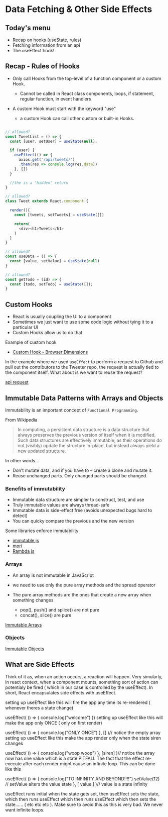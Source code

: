 # Data Fetching & Other Side Effects

## Today's menu

- Recap on hooks (useState, rules)
- Fetching information from an api
- The useEffect hook!

## Recap - Rules of Hooks

- Only call Hooks from the top-level of a function component or a custom Hook.

  - Cannot be called in React class components, loops, if statement, regular function, in event handlers

- A custom Hook must start with the keyword "use"

  - a custom Hook can call other custom or built-in Hooks.

```js

// allowed?
const TweetList = () => {
  const [user, setUser] = useState(null);

  if (user) {
    useEffect(() => {
      axios.get('/api/tweets/')
      .then(res => console.log(res.data))
    }, [])
  }

  //the is a "hidden" return
}

// allowed?
class Tweet extends React.component {

  render(){
    const [tweets, setTweets] = useState([])

    return(
      <div><h1>Tweets</h1>
    )
  }
}

// allowed?
const useData = () => {
  const [value, setValue] = useState(null)
}

// allowed?
const getTodo = (id) => {
  const [todo, setTodo] = useState([]);
}

```

## Custom Hooks

- React is usually coupling the UI to a component
- Sometimes we just want to use some code logic without tying it to a particular UI
- Custom Hooks allow us to do that

Example of custom hook

- [Custom Hook - Browser Dimensions](https://codesandbox.io/s/custom-hooks-exercise-browser-dimensions-j80xw)

In the example where we used `useEffect` to perform a request to Github and pull out the contributors to the Tweeter repo, the request is actually tied to the component itself. What about is we want to reuse the request?

[api request](https://codesandbox.io/s/api-request-customhook-exercise-pnje8)

## Immutable Data Patterns with Arrays and Objects

Immutability is an important concept of `Functional Programming`.

From Wikipedia

> In computing, a persistent data structure is a data structure that always preserves the previous version of itself when it is modified. Such data structures are effectively immutable, as their operations do not (visibly) update the structure in-place, but instead always yield a new updated structure.

In other words...

- Don’t mutate data, and if you have to – create a clone and mutate it.
- Reuse unchanged parts. Only changed parts should be changed.

### Benefits of immutability

- Immutable data structure are simpler to construct, test, and use
- Truly immutable values are always thread-safe
- Immutable data is side-effect free (avoids unexpected bugs hard to detect)
- You can quicky compare the previous and the new version

Some libraries enforce immutability

- [immutable js](https://immutable-js.github.io/immutable-js/)
- [mori](https://swannodette.github.io/mori/)
- [Rambda js](https://ramdajs.com/)

### Arrays

- An array is not immutable in JavaScript
- we need to use only the pure array methods and the spread operator
- The pure array methods are the ones that create a new array when something changes

  - pop(), push() and splice() are not pure
  - concat(), slice() are pure

[Immutable Arrays](https://codesandbox.io/s/strange-neumann-j5g5y)

### Objects

[Immutable Objects](https://codesandbox.io/s/modest-pare-28lgm)

## What are Side Effects

Think of it as, when an action occurs, a reaction will happen. Very simularly, in react context, when a component mounts, something sort of action can potentialy be fired ( which in our case is controlled by the useEffect). In short, React encapsulates side effects with useEffect.

setting up useEffect like this will fire the app any time its re-rendered ( whenever theres a state change)

useEffect( () => {
console.log("welcome")
})
setting up useEffect like this will make the app only ONCE ( only on first render)

useEffect( () => {
console.log("ONLY ONCE")
}, [] )// notice the empty array
setting up useEffect like this make the app render only when the state siren changes

useEffect( () => {
console.log("woop woop")
}, [siren] )// notice the array now has one value which is a state
PITFALL
The fact that the effect re-execute after each render might cause an infinite loop. This can be done like this

useEffect( () => {
console.log("TO INFINITY AND BEYOND!!!!")
setValue(12) // setValue alters the value state
}, [ value ] )// value is a state
infinity

useEffect runs initial when the state gets set, then useEffect sets the state, which then runs useEffect which then runs useEffect which then sets the state...... ( etc etc etc ). Make sure to avoid this as this is very bad. We never want infinite loops.
